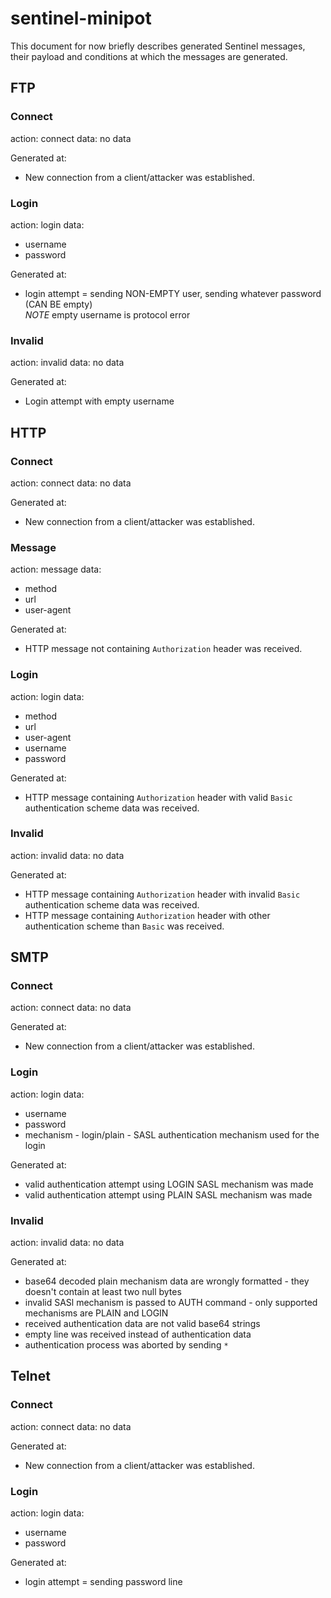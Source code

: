 # sentinel-minipot
This document for now briefly describes generated Sentinel messages, their payload and conditions at which the messages are generated.

## FTP

### Connect
action: connect
data: no data

Generated at:
- New connection from a client/attacker was established.

### Login
action: login
data:
- username
- password

Generated at:
- login attempt = sending NON-EMPTY user, sending whatever password (CAN BE empty)  
*NOTE* empty username is protocol error

### Invalid
action: invalid
data: no data

Generated at:
- Login attempt with empty username


## HTTP

### Connect

action: connect
data: no data

Generated at:
- New connection from a client/attacker was established.

### Message
action: message
data:
- method
- url
- user-agent

Generated at:
- HTTP message not containing `Authorization` header was received.

### Login
action: login
data:
- method
- url
- user-agent
- username
- password

Generated at:
- HTTP message containing `Authorization` header with valid `Basic` authentication scheme data was received.

### Invalid
action: invalid
data: no data

Generated at:
- HTTP message containing `Authorization` header with invalid `Basic` authentication scheme data was received.
- HTTP message containing `Authorization` header with other authentication scheme than `Basic` was received.

## SMTP

### Connect
action: connect
data: no data

Generated at:
- New connection from a client/attacker was established.

### Login
action: login
data:
- username
- password
- mechanism - login/plain - SASL authentication mechanism used for the login

Generated at:
- valid authentication attempt using LOGIN SASL mechanism was made
- valid authentication attempt using PLAIN SASL mechanism was made

### Invalid
action: invalid
data: no data

Generated at:
- base64 decoded plain mechanism data are wrongly formatted -
 they doesn't contain at least two null bytes
 - invalid SASl mechanism is passed to AUTH command -
 only supported mechanisms are PLAIN and LOGIN
- received authentication data are not valid base64 strings
- empty line was received instead of authentication data
- authentication process was aborted by sending `*`

## Telnet

### Connect
action: connect
data: no data

Generated at:
- New connection from a client/attacker was established.

### Login
action: login
data:
- username
- password

Generated at:
- login attempt = sending password line
